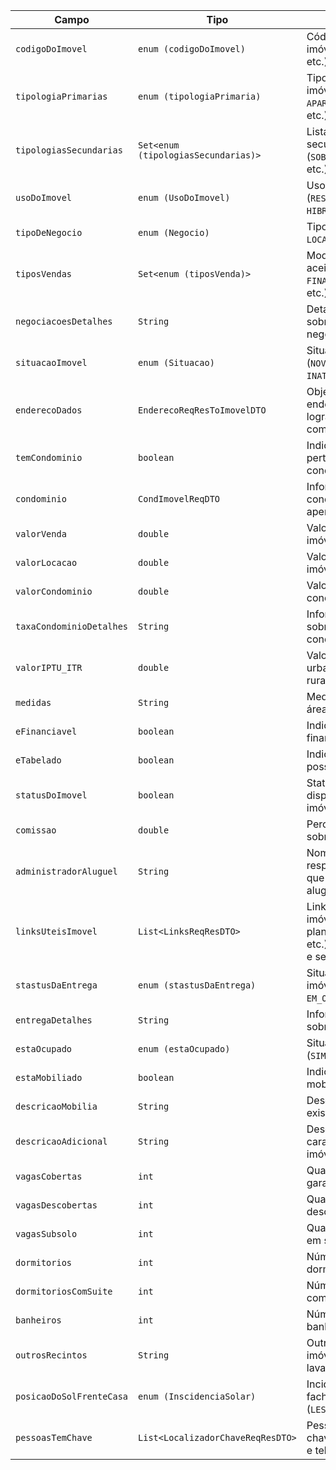 | **Campo**                | **Tipo**                            | **Descrição**                                                                                                    |
| ------------------------ | ----------------------------------- | ---------------------------------------------------------------------------------------------------------------- |
| `codigoDoImovel`         | `enum (codigoDoImovel)`             | Código identificador do imóvel (`CSV`, `CSL`, `APV`, etc.).                                                      |
| `tipologiaPrimarias`     | `enum (tipologiaPrimaria)`          | Tipologia principal do imóvel (`CASA`, `APARTAMENTO`, `TERRENO`, etc.).                                          |
| `tipologiasSecundarias`  | `Set<enum (tipologiasSecundarias)>` | Lista de tipologias secundárias do imóvel (`SOBRADO`, `DUPLEX`, `KITNET`, etc.).                                 |
| `usoDoImovel`            | `enum (UsoDoImovel)`                | Uso do imóvel (`RESIDENCIAL`, `COMERCIAL`, `HIBRIDO`, etc.).                                                     |
| `tipoDeNegocio`          | `enum (Negocio)`                    | Tipo de negócio (`VENDA`, `LOCACAO`, `HIBRIDO`).                                                                 |
| `tiposVendas`            | `Set<enum (tiposVenda)>`            | Modalidades de venda aceitas (`AVISTA`, `FINANCIAMENTO_BANCARIO`, etc.).                                         |
| `negociacoesDetalhes`    | `String`                            | Detalhes adicionais sobre condições de negociação.                                                               |
| `situacaoImovel`         | `enum (Situacao)`                   | Situação atual do imóvel (`NOVO`, `USADO`, `NAPLANTA`, `INATIVO`).                                               |
| `enderecoDados`          | `EnderecoReqResToImovelDTO`         | Objeto com dados do endereço (bairro, CEP, logradouro, número, complemento, etc.).                               |
| `temCondominio`          | `boolean`                           | Indica se o imóvel pertence a um condomínio.                                                                     |
| `condominio`             | `CondImovelReqDTO`                  | Informações básicas do condomínio (envia apenas o nome).                                                         |
| `valorVenda`             | `double`                            | Valor de venda do imóvel.                                                                                        |
| `valorLocacao`           | `double`                            | Valor de locação do imóvel.                                                                                      |
| `valorCondominio`        | `double`                            | Valor da taxa de condomínio.                                                                                     |
| `taxaCondominioDetalhes` | `String`                            | Informações adicionais sobre a taxa de condomínio.                                                               |
| `valorIPTU_ITR`          | `double`                            | Valor do IPTU (imóvel urbano) ou ITR (imóvel rural).                                                             |
| `medidas`                | `String`                            | Medidas do imóvel (ex.: área total e construída).                                                                |
| `eFinanciavel`           | `boolean`                           | Indica se o imóvel é financiável.                                                                                |
| `eTabelado`              | `boolean`                           | Indica se o imóvel possui preço tabelado.                                                                        |
| `statusDoImovel`         | `boolean`                           | Status de disponibilidade do imóvel.                                                                             |
| `comissao`               | `double`                            | Percentual de comissão sobre a negociação.                                                                       |
| `administradorAluguel`   | `String`                            | Nome do responsável/empresa que administra o aluguel.                                                            |
| `linksUteisImovel`       | `List<LinksReqResDTO>`              | Links relacionados ao imóvel (tour virtual, planta, localização, etc.). Pode conter login e senha se necessário. |
| `stastusDaEntrega`       | `enum (stastusDaEntrega)`           | Situação da entrega do imóvel (`PRONTO`, `EM_OBRAS`, `CONSULTAR`).                                               |
| `entregaDetalhes`        | `String`                            | Informações adicionais sobre a entrega.                                                                          |
| `estaOcupado`            | `enum (estaOcupado)`                | Situação de ocupação (`SIM`, `NAO`, `CONSULTAR`).                                                                |
| `estaMobiliado`          | `boolean`                           | Indica se o imóvel está mobiliado.                                                                               |
| `descricaoMobilia`       | `String`                            | Descrição da mobília existente no imóvel.                                                                        |
| `descricaoAdicional`     | `String`                            | Descrição extra sobre características do imóvel.                                                                 |
| `vagasCobertas`          | `int`                               | Quantidade de vagas de garagem cobertas.                                                                         |
| `vagasDescobertas`       | `int`                               | Quantidade de vagas descobertas.                                                                                 |
| `vagasSubsolo`           | `int`                               | Quantidade de vagas em subsolo.                                                                                  |
| `dormitorios`            | `int`                               | Número total de dormitórios.                                                                                     |
| `dormitoriosComSuite`    | `int`                               | Número de dormitórios com suíte.                                                                                 |
| `banheiros`              | `int`                               | Número total de banheiros.                                                                                       |
| `outrosRecintos`         | `String`                            | Outros espaços do imóvel (ex.: escritório, lavanderia).                                                          |
| `posicaoDoSolFrenteCasa` | `enum (InscidenciaSolar)`           | Incidência solar da fachada do imóvel (`LESTE`, `NORTE`, `SUL`, etc.).                                           |
| `pessoasTemChave`        | `List<LocalizadorChaveReqResDTO>`   | Pessoas que possuem a chave do imóvel (nome e telefone).                                                         |
